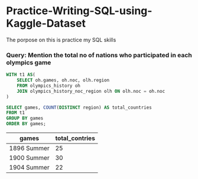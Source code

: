 # Practice-Writing-SQL-using-Kaggle-Dataset
The porpose on this is practice my SQL skills 


### Query: Mention the total no of nations who participated in each olympics game
```SQL
WITH t1 AS(
	SELECT oh.games, oh.noc, olh.region
	FROM olympics_history oh
	JOIN olympics_history_noc_region olh ON olh.noc = oh.noc
)

SELECT games, COUNT(DISTINCT region) AS total_countries
FROM t1
GROUP BY games
ORDER BY games;
```

| games        | total_contries |
|--------------|----------------|
| 1896 Summer  |       25       |
| 1900 Summer  |       30       |
| 1904 Summer  |       22       |
